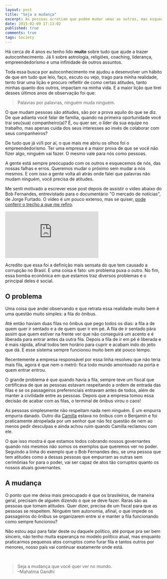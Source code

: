 ```yaml
---
layout: post
title: "Seja a mudança"
excerpt: As pessoas acretiam que podem mudar umas as outras, mas esquecemos que antes de mudar uma sociedade precisamos mudar a nós mesmos.
date: 2015-02-09 17:13:02
published: true
comments: true
tags: Society
---
```


Há cerca de 4 anos eu tenho lido **muito** sobre tudo que ajude a trazer autoconhecimento. Já li sobre astrologia, religiões, coaching, liderança, empreendedorísmo e uma infinidade de outros assuntos.

Toda essa busca por autoconhecimento me ajudou a desenvolver um hábito de que em tudo que leio, faço, escuto ou vejo, trago para minha realidade, tento tirar uma lição e procuro refleltir de como certas atitudes, tanto minhas quanto dos outros, impactam na minha vida. E a maior lição que tirei desses últimos anos de observação foi que:

> Palavras por palavras, ninguém muda ninguém.

O que mudam pessoas são atitudes, são por a prova aquilo do que se diz. De que adianta você falar de família, quando na primeira oportunidade você trai seu(sua) companheiro(a)? É, ou quer ser, o líder da sua equipe no trabalho, mas apenas cuida dos seus interesses ao invés de colaborar com seus companheiros?

De tudo que já vi/li por aí, o que mais me abriu os olhos foi o empreendedorísmo. Ter uma empresa é a maior prova de que se você não fizer algo, ninguém vai fazer. O mesmo vale para nós como pessoas.

A gente está sempre preocupado com os outros e esquecemos de nós, das nossas falhas e erros. Queremos mudar o próximo sem mudar a nós mesmos. E com isso a gente volta ali atrás onde falei que palavras não mudam ninguém, você precisa de atitudes.

Me senti motivado a escrever esse post depois de assistir o vídeo abaixo do Bob Fernandes, entrevistado para o documentário "O mercado de notícias", de Jorge Furtado. O vídeo é um pouco extenso, mas se quiser, <a href="https://www.facebook.com/video.php?v=10204961234649368" title="A corrupção no Brasil" target="_blank" rel="nofollow">pode conferir o trecho a que me refiro</a>.

<iframe class="article__video" src="https://www.youtube.com/embed/QG4CzutWUQ4" frameborder="0" allowfullscreen></iframe>

Acredito que essa foi a definição mais sensata do que tem causado a corrupção no Brasil. E uma coisa é fato: um problema puxa o outro. No fim, essa bomba econônica em que estamos traz diversos problemas e o principal deles é social.

<h2>O problema</h2>

Uma coisa que andei observando e que retrata essa realidade muito bem é uma questão muito simples: a fila do ônibus.

Até então haviam duas filas no ônibus que pego todos os dias: a fila a de quem quer ir sentado e a de quem quer ir em pé. A fila de ir sentado pára assim que quem estiver na frente ver que não conseguirá um acento e é liberada para entrar antes da outra fila. Depois a fila de ir em pé é liberada e é mais rápida, afinal todos tem horário para cuprir e acabam indo do jeito que dá. E esse sistema sempre funcionou muito bem até pouco tempo.

Recentemente a empresa responsável por essa linha resolveu que não teria mais fila, agora é que nem o metrô: fica todo mundo amontoado na porta e quem entrar entrou.

O grande problema é que quando havia a fila, sempre teve um fiscal que certificava de que as pessoas estavam respeitando a ordem de entrada das filas e se os passageiros preferenciais entravam antes de todos, além de manter a civilidade entre as pessoas. Depois que a empresa tomou essa decisão de acabar com as filas, o terminal de ônibus virou o caos!

As pessoas simplesmente não respeitam nada nem ninguém. É um empurra empurra danado. Outro dia <a href="" ref="http://twitter.com/camilla_wolf" target="_blank" title="Camilla Wolf" rel="nofollow">Camilla</a> estava no ônibus com o Benjamin e foi praticamente atropelada por um senhor que não fez questão de nem ao menos pedir desculpas e ainda achou ruim quando Camilla reclamou com ele.

O que isso mostra é que estamos todos cobrando nossos governantes quando nós mesmos não somos os exemplos que queremos ver no poder. Seguindo a linha do exemplo que o Bob Fernandes deu, se uma pessoa que tem atitudes como a dessas pessoas que empurram as outras sem cerimônias for para o poder, vai ser capaz de atos tão corruptos quanto os nossos atuais governantes.

<h2>A mudança</h2>

O ponto que me deixa mais preocupado é que os brasileiros, de maneira geral, precisam de alguém dizendo o que se deve fazer. Raras são as pessoas que tomam atitudes. Quer dizer, precisa de um fiscal para que as pessoas se respeitem. Ninguém tem autonomia, afinal, o que impede os passageiros do ônibus se organizarem entre si e manter a fila funcionando como sempre funcionou?

Não estou aqui para falar deste ou daquele político, até porque pra ser bem sincero, não tenho muita esperança no modelo político atual, mas enquanto praticarmos pequenos atos corruptos como furar fila e tantos outros por menores, nosso país vai continuar exatamente onde está.

<br>

> Seja a mudança que você quer ver no mundo. <br>–Mahatma Gandhi
